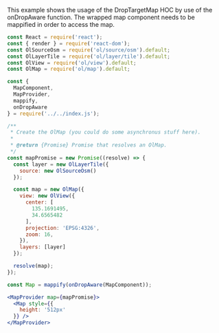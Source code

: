 This example shows the usage of the DropTargetMap HOC by use of the onDropAware
function. The wrapped map component needs to be mappified in order to access
the map.

```jsx
const React = require('react');
const { render } = require('react-dom');
const OlSourceOsm = require('ol/source/osm').default;
const OlLayerTile = require('ol/layer/tile').default;
const OlView = require('ol/view').default;
const OlMap = require('ol/map').default;

const {
  MapComponent,
  MapProvider,
  mappify,
  onDropAware
} = require('../../index.js');

/**
 * Create the OlMap (you could do some asynchronus stuff here).
 *
 * @return {Promise} Promise that resolves an OlMap.
 */
const mapPromise = new Promise((resolve) => {
  const layer = new OlLayerTile({
    source: new OlSourceOsm()
  });

  const map = new OlMap({
    view: new OlView({
      center: [
        135.1691495,
        34.6565482
      ],
      projection: 'EPSG:4326',
      zoom: 16,
    }),
    layers: [layer]
  });

  resolve(map);
});

const Map = mappify(onDropAware(MapComponent));

<MapProvider map={mapPromise}>
  <Map style={{
    height: '512px'
  }} />
</MapProvider>
